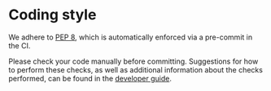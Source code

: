 # Coding style

We adhere to [PEP 8](https://peps.python.org/pep-0008/), which is automatically
enforced via a pre-commit in the CI.

Please check your code manually before committing. Suggestions for how to perform these
checks, as well as additional information about the checks performed, can be found in
the [developer guide](https://ddmms.github.io/ml-peg/developer_guide/get_started.html).
